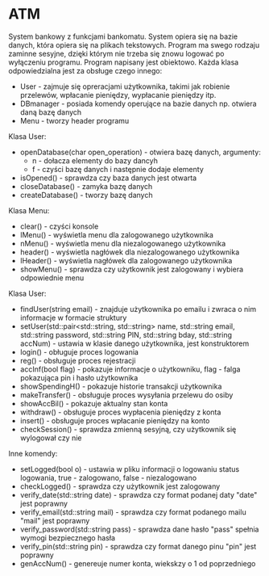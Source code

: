 # ATM
System bankowy z funkcjami bankomatu. System opiera się na bazie danych, która opiera się na plikach tekstowych. Program ma swego rodzaju zaminne sesyjne, dzięki którym nie trzeba się znowu logować po wyłączeniu programu.
Program napisany jest obiektowo. Każda klasa odpowiedzialna jest za obsługe czego innego:
  - User - zajmuje się opreracjami użytkownika, takimi jak robienie przelewów, wpłacanie pieniędzy, wypłacanie pieniędzy itp.
  - DBmanager - posiada komendy operujące na bazie danych np. otwiera daną bazę danych
  - Menu - tworzy header programu

Klasa User:
  - openDatabase(char open_operation) - otwiera bazę danych, argumenty:
     - n - dołacza elementy do bazy dancyh
     - f - czyści bazę danych i następnie dodaje elementy
  - isOpened() - sprawdza czy baza danych jest otwarta
  - closeDatabase() - zamyka bazę danych 
  - createDatabase() - tworzy bazę danych

Klasa Menu:
  - clear() - czyści konsole
  - lMenu() - wyświetla menu dla zalogowanego użytkownika
  - nMenu() - wyświetla menu dla niezalogowanego użytkownika
  - header() - wyświetla nagłówek dla niezalogowanego użytkownika
  - lHeader() -  wyświetla nagłówek dla zalogowanego użytkownika
  - showMenu() - sprawdza czy użytkownik jest zalogowany i wybiera odpowiednie menu

Klasa User:
  - findUser(string email) - znajduje użytkownika po emailu i zwraca o nim informacje w formacie struktury
  - setUser(std::pair<std::string, std::string> name, std::string email, std::string password, std::string PIN, std::string bday, std::string accNum) - ustawia w klasie danego użytkownika, jest konstruktorem
  - login() - obługuje proces logowania
  - reg() - obsługuje proces rejestracji
  - accInf(bool flag) - pokazuje informacje o użytkowniku, flag - falga pokazująca pin i hasło użytkownika
  - showSpendingH() - pokazuje historie transakcji użytkownika
  - makeTransfer() - obsługuje proces wysyłania przelewu do osiby
  - showAccBil() - pokazuje aktualny stan konta
  - withdraw() - obsługuje proces wypłacenia pieniędzy z konta
  - insert() - obsługuje proces wpłacanie pieniędzy na konto
  - checkSession() - sprawdza zmienną sesyjną, czy użytkownik się wylogował czy nie
 
 Inne komendy:
  - setLogged(bool o) - ustawia w pliku informacji o logowaniu status logowania, true - zalogowano, false - niezalogowano
  - checkLogged() - sprawdza czy użytkownik jest zalogowany
  - verify_date(std::string date) - sprawdza czy format podanej daty "date" jest poprawny
  - verify_email(std::string mail) - sprawdza czy format podanego mailu "mail" jest poprawny
  - verify_password(std::string pass) - sprawdza dane hasło "pass" spełnia wymogi bezpiecznego hasła
  - verify_pin(std::string pin) - sprawdza czy format danego pinu "pin" jest poprawny 
  - genAccNum() - genereuje numer konta, wiekskzy o 1 od poprzedniego
